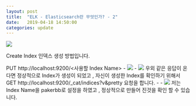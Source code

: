 ```yaml
---
layout: post
title:  "ELK - Elasticsearch란 무엇인가? - 2"
date:   2019-04-18 14:50:00
categories: update
---
```

<img src="{{ site.baseurl }}/images/elastic.jpg">

Create Index 인덱스 생성 방법입니다.

PUT http://localhost:9200/<사용할 Index Name>
    - <img src="{{ site.baseurl }}/images/1.jpg">
    - <img src="{{ site.baseurl }}/images/2.jpg">
우외 같은 응답이 온다면 정상적으로 Index가 생성이 되었고 , 자신이 생성한 Index를 확인하기 위해서 GET http://localhost:9200/_cat/indices?v&pretty 요청을 합니다. 
    - - <img src="{{ site.baseurl }}/images/3.jpg">
저는 Index Name을 pakerbb로 설정을 하였고 , 정상적으로 만들어 진것을 확인 할 수 있습니다.
